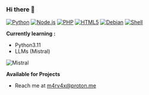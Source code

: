 ### Hi there 👋

[![Python](https://img.shields.io/badge/Python-3776AB?style=for-the-badge&logo=python&logoColor=white)](link)
[![Node.js](https://img.shields.io/badge/Node.js-FCC624?style=for-the-badge&logo=node.js&logoColor=white)](link)
[![PHP](https://img.shields.io/badge/PHP-777BB4?style=for-the-badge&logo=php&logoColor=white)](link)
[![HTML5](https://img.shields.io/badge/HTML5-E34F26?style=for-the-badge&logo=html5&logoColor=white)](link)
[![Debian](https://img.shields.io/badge/Debian-A81D33?style=for-the-badge&logo=debian&logoColor=white)](link)
[![Shell](https://img.shields.io/badge/Shell_Script-121011?style=for-the-badge&logo=gnu-bash&logoColor=white)](link)


**Currently learning :**
- Python3.11
- LLMs (Mistral)
  
![Mistral](https://github.com/m4rv4x/m4rv4x/assets/33978801/cb72a6bb-c932-4a12-89aa-37297003403a)

**Available for Projects**
- Reach me at m4rv4x@proton.me
